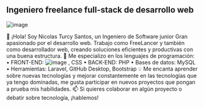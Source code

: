 ## Ingeniero freelance full-stack de desarrollo web
  ![image](https://github.com/user-attachments/assets/ad36f6c2-57f4-44bb-95cc-bdac989ccebd)

👋 ¡Hola! Soy Nicolas Turcy Santos, un Ingeniero de Software junior Gran apasionado por el desarrollo web. Trabajo como FreeLancer y también como desarrollador web, creando soluciones eficientes y productivas con una buena estructura.
🚀 Me especializo en los lenguajes de programación:
•	FRONT-END: ![image](https://github.com/user-attachments/assets/930e4d6c-b325-4f62-9468-4bcdf66f1e6a)
, CSS
•	BACK-END: PHP
•	Bases de datos: MySQL
•	Herramientas: Laravel, GitHub Desktop, Bootstrap 
💡 Me encanta aprender sobre nuevas tecnologías y mejorar constantemente en las tecnologías que ya tengo dominadas, me gusta participar en nuevos proyectos que pongan a prueba mis habilidades.
📫 Si quieres colaborar en algún proyecto o debatir sobre tecnología, ¡hablemos!

<!--
**Nicolas-tec/Nicolas-tec** is a ✨ _special_ ✨ repository because its `README.md` (this file) appears on your GitHub profile.

Here are some ideas to get you started:

- 🔭 I’m currently working on ...
- 🌱 I’m currently learning ...
- 👯 I’m looking to collaborate on ...
- 🤔 I’m looking for help with ...
- 💬 Ask me about ...
- 📫 How to reach me: ...
- 😄 Pronouns: ...
- ⚡ Fun fact: ...
-->
